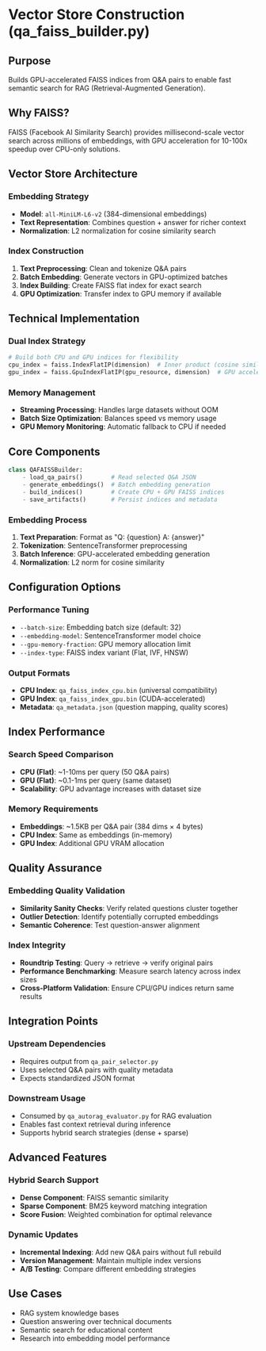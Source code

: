 # Vector Store Construction (qa_faiss_builder.py)

## Purpose
Builds GPU-accelerated FAISS indices from Q&A pairs to enable fast semantic search for RAG (Retrieval-Augmented Generation).

## Why FAISS?
FAISS (Facebook AI Similarity Search) provides millisecond-scale vector search across millions of embeddings, with GPU acceleration for 10-100x speedup over CPU-only solutions.

## Vector Store Architecture

### Embedding Strategy
- **Model**: `all-MiniLM-L6-v2` (384-dimensional embeddings)
- **Text Representation**: Combines question + answer for richer context
- **Normalization**: L2 normalization for cosine similarity search

### Index Construction
1. **Text Preprocessing**: Clean and tokenize Q&A pairs
2. **Batch Embedding**: Generate vectors in GPU-optimized batches
3. **Index Building**: Create FAISS flat index for exact search
4. **GPU Optimization**: Transfer index to GPU memory if available

## Technical Implementation

### Dual Index Strategy
```python
# Build both CPU and GPU indices for flexibility
cpu_index = faiss.IndexFlatIP(dimension)  # Inner product (cosine similarity)
gpu_index = faiss.GpuIndexFlatIP(gpu_resource, dimension)  # GPU acceleration
```

### Memory Management
- **Streaming Processing**: Handles large datasets without OOM
- **Batch Size Optimization**: Balances speed vs memory usage
- **GPU Memory Monitoring**: Automatic fallback to CPU if needed

## Core Components

```python
class QAFAISSBuilder:
    - load_qa_pairs()        # Read selected Q&A JSON
    - generate_embeddings()  # Batch embedding generation
    - build_indices()        # Create CPU + GPU FAISS indices
    - save_artifacts()       # Persist indices and metadata
```

### Embedding Process
1. **Text Preparation**: Format as "Q: {question} A: {answer}"
2. **Tokenization**: SentenceTransformer preprocessing
3. **Batch Inference**: GPU-accelerated embedding generation
4. **Normalization**: L2 norm for cosine similarity

## Configuration Options

### Performance Tuning
- `--batch-size`: Embedding batch size (default: 32)
- `--embedding-model`: SentenceTransformer model choice
- `--gpu-memory-fraction`: GPU memory allocation limit
- `--index-type`: FAISS index variant (Flat, IVF, HNSW)

### Output Formats
- **CPU Index**: `qa_faiss_index_cpu.bin` (universal compatibility)
- **GPU Index**: `qa_faiss_index_gpu.bin` (CUDA-accelerated)
- **Metadata**: `qa_metadata.json` (question mapping, quality scores)

## Index Performance

### Search Speed Comparison
- **CPU (Flat)**: ~1-10ms per query (50 Q&A pairs)
- **GPU (Flat)**: ~0.1-1ms per query (same dataset)
- **Scalability**: GPU advantage increases with dataset size

### Memory Requirements
- **Embeddings**: ~1.5KB per Q&A pair (384 dims × 4 bytes)
- **CPU Index**: Same as embeddings (in-memory)
- **GPU Index**: Additional GPU VRAM allocation

## Quality Assurance

### Embedding Quality Validation
- **Similarity Sanity Checks**: Verify related questions cluster together
- **Outlier Detection**: Identify potentially corrupted embeddings
- **Semantic Coherence**: Test question-answer alignment

### Index Integrity
- **Roundtrip Testing**: Query → retrieve → verify original pairs
- **Performance Benchmarking**: Measure search latency across index sizes
- **Cross-Platform Validation**: Ensure CPU/GPU indices return same results

## Integration Points

### Upstream Dependencies
- Requires output from `qa_pair_selector.py`
- Uses selected Q&A pairs with quality metadata
- Expects standardized JSON format

### Downstream Usage
- Consumed by `qa_autorag_evaluator.py` for RAG evaluation
- Enables fast context retrieval during inference
- Supports hybrid search strategies (dense + sparse)

## Advanced Features

### Hybrid Search Support
- **Dense Component**: FAISS semantic similarity
- **Sparse Component**: BM25 keyword matching integration
- **Score Fusion**: Weighted combination for optimal relevance

### Dynamic Updates
- **Incremental Indexing**: Add new Q&A pairs without full rebuild
- **Version Management**: Maintain multiple index versions
- **A/B Testing**: Compare different embedding strategies

## Use Cases
- RAG system knowledge bases
- Question answering over technical documents
- Semantic search for educational content
- Research into embedding model performance